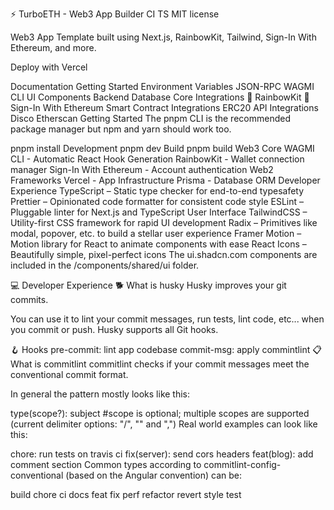⚡ TurboETH - Web3 App Builder
CI TS MIT license

Web3 App Template built using Next.js, RainbowKit, Tailwind, Sign-In With Ethereum, and more.

Deploy with Vercel

Documentation
Getting Started
Environment Variables
JSON-RPC
WAGMI CLI
UI Components
Backend Database
Core Integrations
🌈 RainbowKit
🔏 Sign-In With Ethereum
Smart Contract Integrations
ERC20
API Integrations
Disco
Etherscan
Getting Started
The pnpm CLI is the recommended package manager but npm and yarn should work too.

pnpm install
Development
pnpm dev
Build
pnpm build
Web3 Core
WAGMI CLI - Automatic React Hook Generation
RainbowKit - Wallet connection manager
Sign-In With Ethereum - Account authentication
Web2 Frameworks
Vercel - App Infrastructure
Prisma - Database ORM
Developer Experience
TypeScript – Static type checker for end-to-end typesafety
Prettier – Opinionated code formatter for consistent code style
ESLint – Pluggable linter for Next.js and TypeScript
User Interface
TailwindCSS – Utility-first CSS framework for rapid UI development
Radix – Primitives like modal, popover, etc. to build a stellar user experience
Framer Motion – Motion library for React to animate components with ease
React Icons – Beautifully simple, pixel-perfect icons
The ui.shadcn.com components are included in the /components/shared/ui folder.

💻 Developer Experience
🐕 What is husky
Husky improves your git commits.

You can use it to lint your commit messages, run tests, lint code, etc... when you commit or push. Husky supports all Git hooks.

🪝 Hooks
pre-commit: lint app codebase
commit-msg: apply commintlint
📋 What is commitlint
commitlint checks if your commit messages meet the conventional commit format.

In general the pattern mostly looks like this:

type(scope?): subject  #scope is optional; multiple scopes are supported (current delimiter options: "/", "\" and ",")
Real world examples can look like this:

chore: run tests on travis ci
fix(server): send cors headers
feat(blog): add comment section
Common types according to commitlint-config-conventional (based on the Angular convention) can be:

build
chore
ci
docs
feat
fix
perf
refactor
revert
style
test
